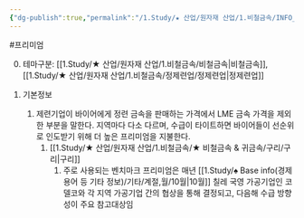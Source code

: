 ```yaml
---
{"dg-publish":true,"permalink":"/1.Study/★ 산업/원자재 산업/1.비철금속/INFO_정련,제련,광산 등/프리미엄/","created":"2024-11-20T21:02:28.635+09:00","updated":"2025-06-26T13:20:33.466+09:00"}
---
```


#프리미엄


0. 테마구분: [[1.Study/★ 산업/원자재 산업/1.비철금속/비철금속\|비철금속]], [[1.Study/★ 산업/원자재 산업/1.비철금속/정제련업/정제련업\|정제련업]]




1. 기본정보
	1. 제련기업이 바이어에게 정련 금속을 판매하는 가격에서 LME 금속 가격을 제외한 부분을 말한다. 지역마다 다소 다르며, 수급이 타이트하면 바이어들이 선순위로 인도받기 위해 더 높은 프리미엄을 지불한다.
		1. [[1.Study/★ 산업/원자재 산업/1.비철금속/★ 비철금속 & 귀금속/구리/구리\|구리]] 
			1. 주로 사용되는 벤치마크 프리미엄은 매년 [[1.Study/♠ Base info(경제용어 등 기타 정보)/기타/계절,월/10월\|10월]] 칠레 국영 가공기업인 코델코와 각 지역 가공기업 간의 협상을 통해 결정되고, 다음해 수급 방향성이 주요 참고대상임